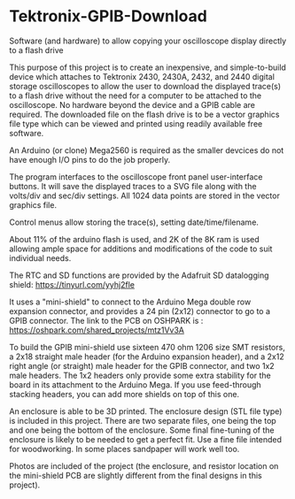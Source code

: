 # Tektronix-GPIB-Download
Software (and hardware) to allow copying your oscilloscope display directly to a flash drive

This purpose of this project is to create an inexpensive, and simple-to-build device which attaches to Tektronix 2430, 2430A, 2432, and 2440 digital storage oscilloscopes to allow the user to download the displayed trace(s) to a flash drive without the need for a computer to be attached to the oscilloscope.  No hardware beyond the device and a GPIB cable are required.  The downloaded file on the flash drive is to be a vector graphics file type which can be viewed and printed using readily available free software.  

An Arduino (or clone) Mega2560 is required as the smaller devcices do not have enough I/O pins to do the job properly.

The program interfaces to the oscilloscope front panel user-interface buttons.  It will save the displayed traces to a SVG file along with the volts/div and sec/div settings.  All 1024 data points are stored in the vector graphics file.

Control menus allow storing the trace(s), setting date/time/filename.

About 11% of the arduino flash is used, and 2K of the 8K ram is used allowing ample space for additions and modifications of the code to suit individual needs.  

The RTC and SD functions are provided by the Adafruit SD datalogging shield:
https://tinyurl.com/yyhj2fle


It uses a "mini-shield" to connect to the Arduino Mega double row expansion connector, and provides a 24 pin (2x12) connector to go to a GPIB connector.  The link to the PCB on OSHPARK is :
https://oshpark.com/shared_projects/mtz1Vv3A

To build the GPIB mini-shield use sixteen 470 ohm 1206 size SMT resistors, a 2x18 straight male header (for the Arduino expansion header), and a 2x12 right angle (or straight) male header for the GPIB connector, and two 1x2 male headers. The 1x2 headers only provide some extra stability for the board in its attachment to the Arduino Mega.  If you use feed-through stacking headers, you can add more shields on top of this one.

An enclosure is able to be 3D printed.  The enclosure design (STL file type) is included in this project.  There are two separate files, one being the top and one being the bottom of the enclosure.  Some final fine-tuning of the enclosure is likely to be needed to get a perfect fit.  Use a fine file intended for woodworking.  In some places sandpaper will work well too.

Photos are included of the project (the enclosure, and resistor location on the mini-shield PCB are slightly different from the final designs in this project).
